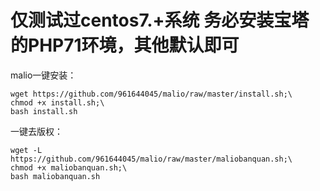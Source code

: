 # 仅测试过centos7.+系统  务必安装宝塔的PHP71环境，其他默认即可
malio一键安装：
```
wget https://github.com/961644045/malio/raw/master/install.sh;\
chmod +x install.sh;\
bash install.sh
```

一键去版权：
```
wget -L  https://github.com/961644045/malio/raw/master/maliobanquan.sh;\
chmod +x maliobanquan.sh;\
bash maliobanquan.sh
```
